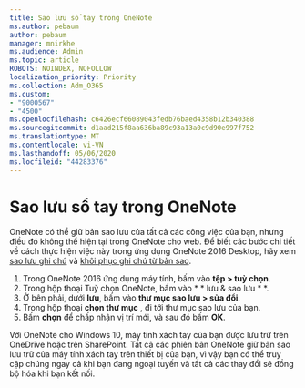 ```yaml
---
title: Sao lưu sổ tay trong OneNote
ms.author: pebaum
author: pebaum
manager: mnirkhe
ms.audience: Admin
ms.topic: article
ROBOTS: NOINDEX, NOFOLLOW
localization_priority: Priority
ms.collection: Adm_O365
ms.custom:
- "9000567"
- "4500"
ms.openlocfilehash: c6426ecf66089043fedb76baed4358b12b340388
ms.sourcegitcommit: d1aad215f8aa636ba89c93a13a0c9d90e997f752
ms.translationtype: MT
ms.contentlocale: vi-VN
ms.lasthandoff: 05/06/2020
ms.locfileid: "44283376"
---
```

# <a name="backup-notebooks-in-onenote"></a>Sao lưu sổ tay trong OneNote

OneNote có thể giữ bản sao lưu của tất cả các công việc của bạn, nhưng điều đó không thể hiện tại trong OneNote cho web. Để biết các bước chi tiết về cách thực hiện việc này trong ứng dụng OneNote 2016 Desktop, hãy xem [sao lưu ghi chú](https://support.office.com/article/back-up-notes-f58b34b0-611d-435e-87fa-7942a1767af4#id0eaabaaa=2016,_2013,_2010) và [khôi phục ghi chú từ bản sao](https://support.microsoft.com/office/restore-notes-from-a-backup-5daf9cb0-6769-4998-a5de-f044fdd0d831).

1. Trong OneNote 2016 ứng dụng máy tính, bấm vào **tệp > tuỳ chọn**.
2. Trong hộp thoại Tuỳ chọn OneNote, bấm vào * * lưu & sao lưu * *.
3. Ở bên phải, dưới **lưu**, bấm vào **thư mục sao lưu > sửa đổi**.
4. Trong hộp thoại **chọn thư mục** , đi tới thư mục sao lưu của bạn.
5. Bấm **chọn** để chấp nhận vị trí mới, và sau đó bấm **OK**.

Với OneNote cho Windows 10, máy tính xách tay của bạn được lưu trữ trên OneDrive hoặc trên SharePoint. Tất cả các phiên bản OneNote giữ bản sao lưu trữ của máy tính xách tay trên thiết bị của bạn, vì vậy bạn có thể truy cập chúng ngay cả khi bạn đang ngoại tuyến và tất cả các thay đổi sẽ đồng bộ hóa khi bạn kết nối.
